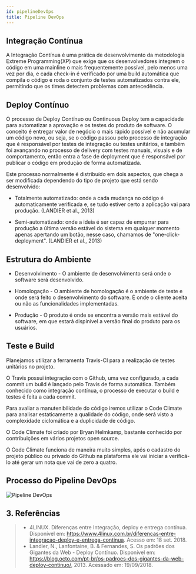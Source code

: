 ```yaml
---
id: pipelineDevOps
title: Pipeline DevOps
---
```


## Integração Contínua

A Integração Contínua é uma prática de desenvolvimento da metodologia Extreme Programming(XP)
que exige que os desenvolvedores integrem o código em uma mainline o mais frequentemente
possível, pelo menos uma vez por dia, e cada check-in é verificado por uma build automática
que compila o código e roda o conjunto de testes automatizados contra ele, permitindo que
os times detectem problemas com antecedência.

## Deploy Contínuo

O processo de Deploy Contínuo ou Continuous Deploy tem a capacidade para automatizar
a aprovação e os testes do produto de software. O conceito é entregar valor de negócio
o mais rápido possível e não acumular um código novo, ou seja, se o código passou pelo
processo de integração que é responsável por testes de integração ou testes unitários,
e também foi avançando no processo de delivery com testes manuais, visuais e de
comportamento, então entra a fase de deployment que é responsável por publicar o
código em produção de forma automatizada.


Este processo normalmente é distribuído em dois aspectos, que chega a ser modificada
dependendo do tipo de projeto que está sendo desenvolvido:

* Totalmente automatizado: onde a cada mudança no código é automaticamente verificada
e, se tudo estiver certo a aplicação vai para produção. (LANDIER et al., 2013)

* Semi-automatizado: onde a ideia é ser capaz de empurrar para produção a última
versão estável do sistema em qualquer momento apenas apertando um botão, nesse caso,
chamamos de "one-click-deployment". (LANDIER et al., 2013)

## Estrutura do Ambiente

* Desenvolvimento - O ambiente de desenvolvimento será onde o software será desenvolvido.

* Homologação - O ambiente de homologação é o ambiente de teste e onde será feito o
desenvolvimento do software. É onde o cliente aceita ou não as funcionalidades implementadas.

* Produção - O produto é onde se encontra a versão mais estável do software, em que estará
dispinível a versão final do produto para os usuários.

## Teste e Build

Planejamos utilizar a ferramenta Travis-CI para a realização de testes unitários no
projeto.

O Travis possui integração com o Github, uma vez configurado, a cada commit um build
é lançado pelo Travis de forma automática. Também conhecido como integração contínua,
o processo de executar o build e testes é feita a cada commit.

Para avaliar a manutenibilidade do código iremos utilizar o Code Climate para analisar
estaticamente a qualidade do código, onde será visto a complexidade ciclomática e a
duplicidade de código.

O Code Climate foi criado por Bryan Helmkamp, bastante conhecido por contribuições
em vários projetos open source.

O Code Climate funciona de maneira muito simples, após o cadastro do projeto público
ou privado do Github na plataforma ele vai iniciar a verificá-lo até gerar um nota
que vai de zero a quatro.

## Processo do Pipeline DevOps

![Pipeline DevOps](https://fga-eps-mds.github.io/2018.2-ComexStat/img/pipelineDevops.png)

## 3. Referências

> * 4LINUX. Diferenças entre Integração, deploy e entrega contínua. Disponível em: <https://www.4linux.com.br/diferencas-entre-integracao-deploy-e-entrega-continua>. Acesso em: 18 set. 2018.
> * Landier, N., Lanfontaine, B. & Fernandes, S. Os padrões dos Gigantes da Web - Deploy Contínuo. Disponível em: <https://blog.octo.com/pt-br/os-padroes-dos-gigantes-da-web-deploy-continuo/>, 2013. Acessado em: 19/09/2018.
